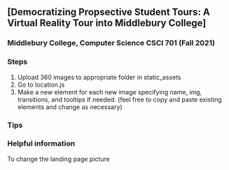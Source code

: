 ## [Democratizing Propsective Student Tours: A Virtual Reality Tour into Middlebury College]
### Middlebury College, Computer Science CSCI 701 (Fall 2021)

### Steps 

1. Upload 360 images to appropriate folder in static_assets 
2. Go to location.js 
3. Make a new element for each new image specifying name, img, transitions, and tooltips if needed. (feel free to copy and paste existing elements and change as necessary)


### Tips 


### Helpful information 

To change the landing page picture 